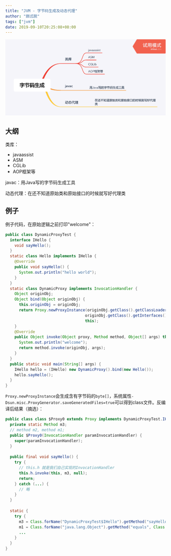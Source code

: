 ```yaml
---
title: "JVM - 字节码生成及动态代理"
author: "颇忒脱"
tags: ["jvm"]
date: 2019-09-10T20:25:08+08:00
---
```


<!--more-->

<img src="classloader-byte-gen-dynamic-proxy.png" style="zoom:50%" />

## 大纲

类库：

* javaassist
* ASM
* CGLib
* AOP框架等

javac：用Java写的字节码生成工具

动态代理：在还不知道原始类和原始接口的时候就写好代理类

## 例子

例子代码，在原始逻辑之前打印"welcome"：

```java
public class DynamicProxyTest {
  interface IHello {
    void sayHello();
  }
  static class Hello implements IHello {
    @Override
    public void sayHello() {
      System.out.println("hello world");
    }
  }
  static class DynamicProxy implements InvocationHandler {
    Object originObj;
    Object bind(Object originObj) {
      this.originObj = originObj;
      return Proxy.newProxyInstance(originObj.getClass().getClassLoader(),
                                   originObj.getClass().getInterfaces(),
                                   this);
    }
    @Override
    public Object invoke(Object proxy, Method method, Object[] args) throws Throwable {
      System.out.println("welcome");
      return method.invoke(originObj, args);
    }
  }
  public static void main(String[] args) {
    IHello hello = (IHello) new DynamicProxy().bind(new Hello());
    hello.sayHello();
  }
}
```

`Proxy.newProxyInstance`会生成含有字节码的`byte[]`，系统属性`-Dsun.misc.ProxyGenerator.saveGeneratedFiles=true`可以得到class文件。反编译后结果（摘选）：

```java
public class class $Proxy0 extends Proxy implements DynamicProxyTest.IHello {
  private static Method m3;
  // method m2, method m1;
  public $Proxy0(InvocationHandler paramInvocationHandler) {
    super(paramInvocationHandler);
  }
  
  public final void sayHello() {
    try {
      // this.h 就是我们自己实现的InvocationHandler
      this.h.invoke(this, m3, null);
      return;
    } catch (...) {
      // 略
    }
  }
  
  static {
    try {
      m3 = Class.forName("DynamicProxyTest$IHello").getMethod("sayHello", new Class[0]);
      m1 = Class.forName("java.lang.Object").getMethod("equals", Class.forName("java.lang.Object"));
      ...
    }
  }
}
```

